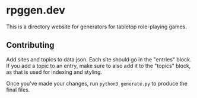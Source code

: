 # rpggen.dev

This is a directory website for generators for tabletop role-playing games.

## Contributing

Add sites and topics to data.json. Each site should go in the "entries" block. If
you add a topic to an entry, make sure to also add it to the "topics" block, as that
is used for indexing and styling.

Once you've made your changes, run `python3 generate.py` to produce the final files.

